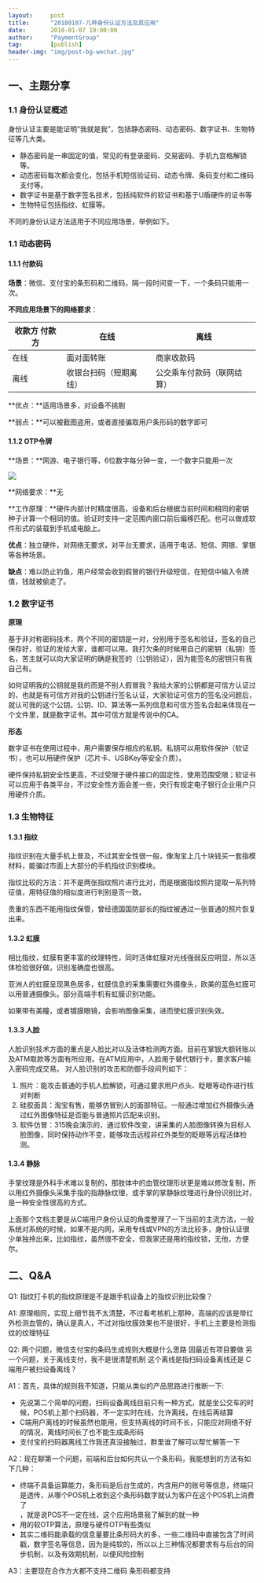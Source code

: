```yaml
---                           
layout:     post                                                
title:      "20180107-几种身份认证方法及其应用"                                                                               
date:       2018-01-07 19:00:00                                                                               
author:     "PaymentGroup"                                          
tag:		[publish]                                    
header-img: "img/post-bg-wechat.jpg"                                         
---
```


## 一、主题分享

### 1.1 身份认证概述

身份认证主要是能证明“我就是我”，包括静态密码、动态密码、数字证书、生物特征等几大类。
- 静态密码是一串固定的值，常见的有登录密码、交易密码、手机九宫格解锁等。  
- 动态密码每次都会变化，包括手机短信验证码、动态令牌、条码支付和二维码支付等。  
- 数字证书是基于数字签名技术，包括纯软件的软证书和基于U盾硬件的证书等  
- 生物特征包括指纹、虹膜等。  

不同的身份认证方法适用于不同应用场景，举例如下。

### 1.1 动态密码

#### 1.1.1 付款码

**场景**：微信、支付宝的条形码和二维码，隔一段时间变一下，一个条码只能用一次。

**不同应用场景下的网络要求**：

| 收款方 付款方 | 在线                   | 离线                       |
|---------------|------------------------|----------------------------|
| 在线          | 面对面转账             | 商家收款码                 |
| 离线          | 收银台扫码（短期离线） | 公交乘车付款码（联网结算） |

**优点：**适用场景多，对设备不挑剔

**弱点：**可以被截图盗用，或者直接骗取用户条形码的数字即可

#### 1.1.2 OTP令牌

**场景：**网游、电子银行等，6位数字每分钟一变，一个数字只能用一次

![](http://static.cocolian.org/img/20180108/dig.png)

**网络要求：**无

**工作原理：**硬件内部计时精度很高，设备和后台根据当前时间和相同的密钥种子计算一个相同的值。验证时支持一定范围内窗口前后偏移匹配。也可以做成软件形式的装载到手机或电脑上。

**优点**：独立硬件，对网络无要求，对平台无要求，适用于电话、短信、网银、掌银等各种场景。

**缺点**：难以防止钓鱼，用户经常会收到假冒的银行升级短信，在短信中输入令牌值，钱就被偷走了。

### 1.2  数字证书

**原理**

基于非对称密码技术，两个不同的密钥是一对，分别用于签名和验证，签名的自己保存好，验证的发给大家，谁都可以用。我打欠条的时候用自己的密钥（私钥）签名，苦主就可以向大家证明的确是我签的（公钥验证），因为能签名的密钥只有我自己有。

如何证明我的公钥就是我的而是不别人假冒我？我给大家的公钥都是可信方认证过的，也就是有可信方对我的公钥进行签名认证，大家验证可信方的签名没问题后，就认可我的这个公钥。公钥、ID、算法等一系列信息和可信方签名合起来体现在一个文件里，就是数字证书。其中可信方就是传说中的CA。

**形态**

数字证书在使用过程中，用户需要保存相应的私钥。私钥可以用软件保护（软证书），也可以用硬件保护（芯片卡、USBKey等安全介质）。

硬件保持私钥安全性更高，不过受限于硬件接口的固定性，使用范围受限；软证书可以应用于各类平台，不过安全性方面会差一些，央行有规定电子银行企业用户只用硬件介质。

### 1.3 生物特征

#### 1.3.1 指纹

指纹识别在大量手机上普及，不过其安全性很一般，像淘宝上几十块钱买一套指模材料，能骗过市面上大部分的手机指纹识别模块。

指纹比较的方法：并不是两张指纹照片进行比对，而是根据指纹照片提取一系列特征值，用特征值的相似度进行判别是否一致。

贵重的东西不能用指纹保管，曾经德国国防部长的指纹被通过一张普通的照片恢复出来。

#### 1.3.2 虹膜

相比指纹，虹膜有更丰富的纹理特性，同时活体虹膜对光线强弱反应明显，所以活体检验很好做，识别准确度也很高。

亚洲人的虹膜呈现黑色居多，虹膜信息的采集需要红外摄像头，欧美的蓝色虹膜可以用普通摄像头。部分高端手机有虹膜识别功能。

如果带有美瞳，或者镀膜眼镜，会影响图像采集，进而使虹膜识别失效。

#### 1.3.3 人脸

人脸识别技术方面的重点是人脸比对以及活体检测两方面。目前在掌银大额转账以及ATM取款等方面有所应用。在ATM应用中，人脸用于替代银行卡，要求客户输入密码完成交易。  对人脸识别的攻击和防御手段间列如下：

1.  照片：能攻击普通的手机人脸解锁，可通过要求用户点头、眨眼等动作进行核对判断  
2.  硅胶面具：淘宝有售，能够仿冒别人的面部特征。一般通过增加红外摄像头通过红外图像特征是否能与普通照片匹配来识别。  
3.  软件仿冒：315晚会演示的，通过软件改变，讲采集的人脸图像转换为目标人脸图像，同时保持动作不变，能够攻击远程非红外类型的眨眼等远程活体检测。  

#### 1.3.4 静脉

手掌纹理是外科手术难以复制的，那肢体中的血管纹理形状更是难以修改复制，所以用红外摄像头采集手指的指静脉纹理，或手掌的掌静脉纹理进行身份识别比对，是一种安全性很高的方式。
  
上面那个文档主要是从C端用户身份认证的角度整理了一下当前的主流方法，一般系统对系统的时候，如果不是内网，采用专线或VPN的方法比较多，身份认证很少单独拎出来，比如指纹，虽然很不安全，但我家还是用的指纹锁，无他，方便尔。

## 二、Q&A


Q1: 指纹打卡机的指纹原理是不是跟手机设备上的指纹识别比较像？

A1: 原理相同，实现上细节我不太清楚，不过看考核机上那种，高端的应该是带红外检测血管的，确认是真人，不过对指纹膜效果也不是很好，手机上主要是检测指纹的纹理特征  

Q2: 两个问题，微信支付宝的条码生成规则大概是什么思路 因最近有项目要做
另一个问题，关于离线支付，我不是很清楚机制 这个离线是指扫码设备离线还是 C端用户被扫设备离线？  

A1：首先，具体的规则我不知道，只能从类似的产品思路进行推断一下:  

- 先说第二个简单的问题，扫码设备离线目前只有一种方式，就是坐公交车的时候，POS机上那个扫码器，不一定实时在线，允许离线，在线后再结算  
- C端用户离线的时候虽然也能用，但支持离线的时间不长，只能应对网络不好的情况，离线时间长了也不能生成条形码  
- 支付宝的扫码器离线工作我还真没接触过，群里谁了解可以帮忙解答一下  

A2：现在聊第一个问题，前端和后台如何共认一个条形码，我能想到的方法有如下几种：  
- 终端不具备运算能力，条形码是后台生成的，内含用户的账号等信息，终端只是透传，从哪个POS机上收到这个条形码数字就认为客户在这个POS机上消费了  
，就是说POS不一定在线，这个应用场景我了解到的就一种
- 用的软OTP算法，原理与硬件OTP有些类似  
- 其实二维码能承载的信息量要比条形码大的多，一些二维码中直接包含了时间戳，数字签名等信息，因为是纯软的，所以以上三种情况都要求有与后台的同步机制，以及有效期机制，以便风险控制  

A3：主要现在合作方大都不支持二维码 条形码都支持  